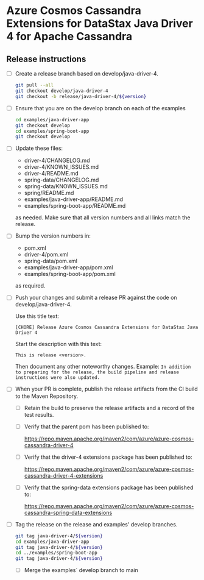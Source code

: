 # Azure Cosmos Cassandra Extensions for DataStax Java Driver 4 for Apache Cassandra
## Release instructions

- [ ] Create a release branch based on develop/java-driver-4.
  
  ```bash
  git pull --all
  git checkout develop/java-driver-4
  git checkout -b release/java-driver-4/${version}
  ```

- [ ] Ensure that you are on the develop branch on each of the examples
 
  ```bash
  cd examples/java-driver-app
  git checkout develop
  cd examples/spring-boot-app
  git checkout develop
  ```

- [ ] Update these files:

  * driver-4/CHANGELOG.md
  * driver-4/KNOWN_ISSUES.md
  * driver-4/README.md
  * spring-data/CHANGELOG.md
  * spring-data/KNOWN_ISSUES.md
  * spring/README.md
  * examples/java-driver-app/README.md
  * examples/spring-boot-app/README.md

  as needed. Make sure that all version numbers and all links match the release.

- [ ] Bump the version numbers in:

  * pom.xml
  * driver-4/pom.xml
  * spring-data/pom.xml
  * examples/java-driver-app/pom.xml
  * examples/spring-boot-app/pom.xml

  as required.
      
- [ ] Push your changes and submit a release PR against the code on develop/java-driver-4.

  Use this title text:
  
  ```text
  [CHORE] Release Azure Cosmos Cassandra Extensions for DataStax Java Driver 4
  ```
  
  Start the description with this text:

  ```text
  This is release <version>.
  ```
  
  Then document any other noteworthy changes. Example: `In addition to preparing for the release, the build pipeline and
  release instructions were also updated.`
  
- [ ] When your PR is complete, publish the release artifacts from the CI build to the Maven Repository.

  - [ ] Retain the build to preserve the release artifacts and a record of the test results.
  
  - [ ] Verify that the parent pom has been published to:

    https://repo.maven.apache.org/maven2/com/azure/azure-cosmos-cassandra-driver-4

  - [ ] Verify that the driver-4 extensions package has been published to:

    https://repo.maven.apache.org/maven2/com/azure/azure-cosmos-cassandra-driver-4-extensions

  - [ ] Verify that the spring-data extensions package has been published to:

    https://repo.maven.apache.org/maven2/com/azure/azure-cosmos-cassandra-spring-data-extensions

- [ ] Tag the release on the release and examples' develop branches.

  ```bash
  git tag java-driver-4/${version}
  cd examples/java-driver-app
  git tag java-driver-4/${version}
  cd ../examples/spring-boot-app
  git tag java-driver-4/${version}
  ```
  
  - [ ] Merge the examples` develop branch to main
